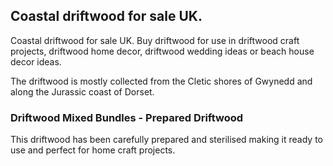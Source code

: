 
## Coastal driftwood for sale UK. 


Coastal driftwood for sale UK. Buy driftwood for use in driftwood craft projects, driftwood home decor, driftwood wedding ideas or beach house decor ideas.

The driftwood is mostly collected from the Cletic shores of Gwynedd  and along the Jurassic coast of Dorset.


### Driftwood Mixed Bundles - Prepared Driftwood
This driftwood has been carefully prepared and sterilised making it ready to use and perfect for home craft projects. 

